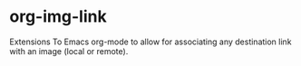 # org-img-link
Extensions To Emacs org-mode to allow for associating any destination link with an image (local or remote).
